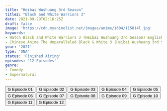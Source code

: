 ```yaml
---
title: "Heibai Wushuang 3rd Season"
title2: "Black and White Warriors 3"
date: 2021-09-29T02:16:25Z
draft: false
image: 'https://cdn.myanimelist.net/images/anime/1604/115814l.jpg'
keywords:
- Watch Black and White Warriors 3 (Heibai Wushuang 3rd Season) English Sub
- Chinese Anime The Unparalleled Black & White 3 (Heibai Wushuang 3rd Season) English Sub
year: '2021'
type: 'ONA'
status: 'Finished Airing'
episodes: '12 Episodes'
genre:
- Comedy
- Supernatural
---
```


<div class="d-g gg-5 gtc-r ai-c">
<button onclick="window.open('?gog=heibai-wushuang-3rd-season-episode-1','_blank')">G Episode 01</button>
<button onclick="window.open('?gog=heibai-wushuang-3rd-season-episode-2','_blank')">G Episode 02</button>
<button onclick="window.open('?gog=heibai-wushuang-3rd-season-episode-3','_blank')">G Episode 03</button>
<button onclick="window.open('?gog=heibai-wushuang-3rd-season-episode-4','_blank')">G Episode 04</button>
<button onclick="window.open('?gog=heibai-wushuang-3rd-season-episode-5','_blank')">G Episode 05</button>
<button onclick="window.open('?gog=heibai-wushuang-3rd-season-episode-6','_blank')">G Episode 06</button>
<button onclick="window.open('?gog=heibai-wushuang-3rd-season-episode-7','_blank')">G Episode 07</button>
<button onclick="window.open('?gog=heibai-wushuang-3rd-season-episode-8','_blank')">G Episode 08</button>
<button onclick="window.open('?gog=heibai-wushuang-3rd-season-episode-9','_blank')">G Episode 09</button>
<button onclick="window.open('?gog=heibai-wushuang-3rd-season-episode-10','_blank')">G Episode 10</button>
<button onclick="window.open('?gog=heibai-wushuang-3rd-season-episode-11','_blank')">G Episode 11</button>
<button onclick="window.open('?gog=heibai-wushuang-3rd-season-episode-12','_blank')">G Episode 12</button>
</div>